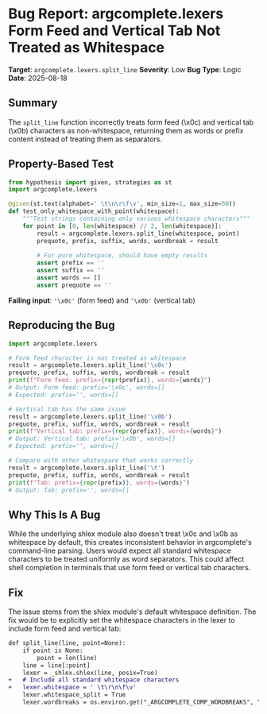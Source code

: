 # Bug Report: argcomplete.lexers Form Feed and Vertical Tab Not Treated as Whitespace

**Target**: `argcomplete.lexers.split_line`
**Severity**: Low
**Bug Type**: Logic
**Date**: 2025-08-18

## Summary

The `split_line` function incorrectly treats form feed (\x0c) and vertical tab (\x0b) characters as non-whitespace, returning them as words or prefix content instead of treating them as separators.

## Property-Based Test

```python
from hypothesis import given, strategies as st
import argcomplete.lexers

@given(st.text(alphabet=' \t\n\r\f\v', min_size=1, max_size=50))
def test_only_whitespace_with_point(whitespace):
    """Test strings containing only various whitespace characters"""
    for point in [0, len(whitespace) // 2, len(whitespace)]:
        result = argcomplete.lexers.split_line(whitespace, point)
        prequote, prefix, suffix, words, wordbreak = result
        
        # For pure whitespace, should have empty results
        assert prefix == ''
        assert suffix == ''
        assert words == []
        assert prequote == ''
```

**Failing input**: `'\x0c'` (form feed) and `'\x0b'` (vertical tab)

## Reproducing the Bug

```python
import argcomplete.lexers

# Form feed character is not treated as whitespace
result = argcomplete.lexers.split_line('\x0c')
prequote, prefix, suffix, words, wordbreak = result
print(f"Form feed: prefix={repr(prefix)}, words={words}")
# Output: Form feed: prefix='\x0c', words=[]
# Expected: prefix='', words=[]

# Vertical tab has the same issue
result = argcomplete.lexers.split_line('\x0b')
prequote, prefix, suffix, words, wordbreak = result
print(f"Vertical tab: prefix={repr(prefix)}, words={words}")
# Output: Vertical tab: prefix='\x0b', words=[]
# Expected: prefix='', words=[]

# Compare with other whitespace that works correctly
result = argcomplete.lexers.split_line('\t')
prequote, prefix, suffix, words, wordbreak = result
print(f"Tab: prefix={repr(prefix)}, words={words}")
# Output: Tab: prefix='', words=[]
```

## Why This Is A Bug

While the underlying shlex module also doesn't treat \x0c and \x0b as whitespace by default, this creates inconsistent behavior in argcomplete's command-line parsing. Users would expect all standard whitespace characters to be treated uniformly as word separators. This could affect shell completion in terminals that use form feed or vertical tab characters.

## Fix

The issue stems from the shlex module's default whitespace definition. The fix would be to explicitly set the whitespace characters in the lexer to include form feed and vertical tab:

```diff
def split_line(line, point=None):
    if point is None:
        point = len(line)
    line = line[:point]
    lexer = _shlex.shlex(line, posix=True)
+   # Include all standard whitespace characters
+   lexer.whitespace = ' \t\r\n\f\v'
    lexer.whitespace_split = True
    lexer.wordbreaks = os.environ.get("_ARGCOMPLETE_COMP_WORDBREAKS", "")
```